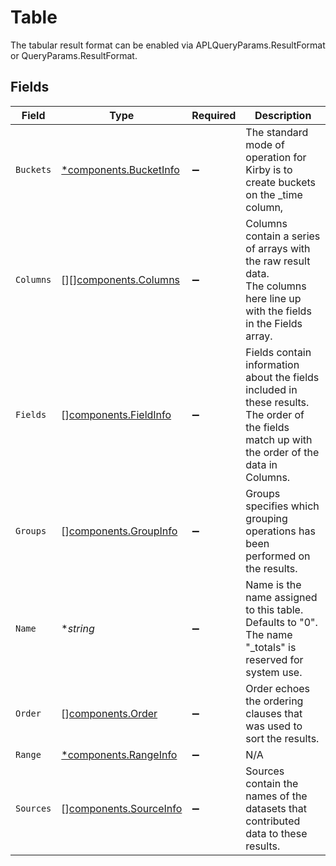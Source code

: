 # Table

The tabular result format can be enabled via APLQueryParams.ResultFormat or QueryParams.ResultFormat.


## Fields

| Field                                                                                                                                          | Type                                                                                                                                           | Required                                                                                                                                       | Description                                                                                                                                    |
| ---------------------------------------------------------------------------------------------------------------------------------------------- | ---------------------------------------------------------------------------------------------------------------------------------------------- | ---------------------------------------------------------------------------------------------------------------------------------------------- | ---------------------------------------------------------------------------------------------------------------------------------------------- |
| `Buckets`                                                                                                                                      | [*components.BucketInfo](../../models/components/bucketinfo.md)                                                                                | :heavy_minus_sign:                                                                                                                             | The standard mode of operation for Kirby is to create buckets on the _time column,                                                             |
| `Columns`                                                                                                                                      | [][][components.Columns](../../models/components/columns.md)                                                                                   | :heavy_minus_sign:                                                                                                                             | Columns contain a series of arrays with the raw result data.<br/>The columns here line up with the fields in the Fields array.                 |
| `Fields`                                                                                                                                       | [][components.FieldInfo](../../models/components/fieldinfo.md)                                                                                 | :heavy_minus_sign:                                                                                                                             | Fields contain information about the fields included in these results.<br/>The order of the fields match up with the order of the data in Columns. |
| `Groups`                                                                                                                                       | [][components.GroupInfo](../../models/components/groupinfo.md)                                                                                 | :heavy_minus_sign:                                                                                                                             | Groups specifies which grouping operations has been performed on the results.                                                                  |
| `Name`                                                                                                                                         | **string*                                                                                                                                      | :heavy_minus_sign:                                                                                                                             | Name is the name assigned to this table. Defaults to "0". The name "_totals" is reserved for system use.                                       |
| `Order`                                                                                                                                        | [][components.Order](../../models/components/order.md)                                                                                         | :heavy_minus_sign:                                                                                                                             | Order echoes the ordering clauses that was used to sort the results.                                                                           |
| `Range`                                                                                                                                        | [*components.RangeInfo](../../models/components/rangeinfo.md)                                                                                  | :heavy_minus_sign:                                                                                                                             | N/A                                                                                                                                            |
| `Sources`                                                                                                                                      | [][components.SourceInfo](../../models/components/sourceinfo.md)                                                                               | :heavy_minus_sign:                                                                                                                             | Sources contain the names of the datasets that contributed data to these results.                                                              |